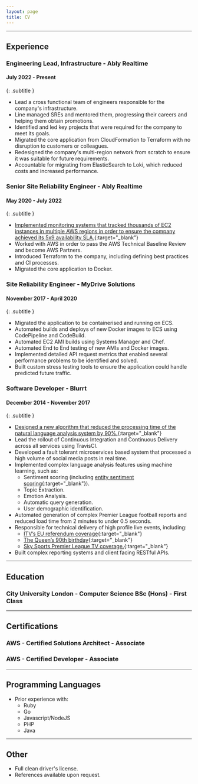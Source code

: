 ```yaml
---
layout: page
title: CV
---
```


***

## Experience


### Engineering Lead, Infrastructure - Ably Realtime

#### July 2022 - Present
{: .subtitle }

* Lead a cross functional team of engineers responsible for the company's infrastructure.
* Line managed SREs and mentored them, progressing their careers and helping them obtain promotions.
* Identified and led key projects that were required for the company to meet its goals.
* Migrated the core application from CloudFormation to Terraform with no disruption to customers or colleagues.
* Redesigned the company's multi-region network from scratch to ensure it was suitable for future requirements.
* Accountable for migrating from ElasticSearch to Loki, which reduced costs and increased performance.


### Senior Site Reliability Engineer - Ably Realtime

#### May 2020 - July 2022
{: .subtitle }

* [Implemented monitoring systems that tracked thousands of EC2 instances in multiple AWS regions in order to ensure the company achieved its 5x9 availability SLA.](/best-practices-for-on-call-processes/){:target="_blank"}
* Worked with AWS in order to pass the AWS Technical Baseline Review and become AWS Partners.
* Introduced Terraform to the company, including defining best practices and CI processes.
* Migrated the core application to Docker.


### Site Reliability Engineer - MyDrive Solutions

#### November 2017 - April 2020
{: .subtitle }


* Migrated the application to be containerised and running on ECS.
* Automated builds and deploys of new Docker images to ECS using CodePipeline and CodeBuild.
* Automated EC2 AMI builds using Systems Manager and Chef.
* Automated End to End testing of new AMIs and Docker images.
* Implemented detailed API request metrics that enabled several performance problems to be identified and solved.
* Built custom stress testing tools to ensure the application could handle predicted future traffic.


### Software Developer - Blurrt

#### December 2014 - November 2017
{: .subtitle }


* [Designed a new algorithm that reduced the processing time of the natural language analysis system by 90%.](/a-better-search-algorithm-for-nlp/){:target="_blank"}
* Lead the rollout of Continuous Integration and Continuous Delivery across all services using TravisCI.
* Developed a fault tolerant microservices based system that processed a high volume of social media posts in real time.
* Implemented complex language analysis features using machine learning, such as:
  * Sentiment scoring (including [entity sentiment scoring](/entity-sentiment-scoring/){:target="_blank"}).
  * Topic Extraction.
  * Emotion Analysis.
  * Automatic query generation.
  * User demographic identification.
* Automated generation of complex Premier League football reports and reduced load time from 2 minutes to under 0.5 seconds.
* Responsible for technical delivery of high profile live events, including:
  * [ITV’s EU referendum coverage](/itv-euref/){:target="_blank"}
  * [The Queen’s 90th birthday](/q90/){:target="_blank"}
  * [Sky Sports Premier League TV coverage.](/social-team-of-the-week/){:target="_blank"}
* Built complex reporting systems and client facing RESTful APIs.


***

## Education

### City University London - Computer Science BSc (Hons) - First Class


***

## Certifications

### AWS - Certified Solutions Architect - Associate


### AWS - Certified Developer - Associate


***

## Programming Languages
* Prior experience with:
  * Ruby
  * Go  
  * Javascript/NodeJS
  * PHP
  * Java


***


## Other

* Full clean driver's license.
* References available upon request.
